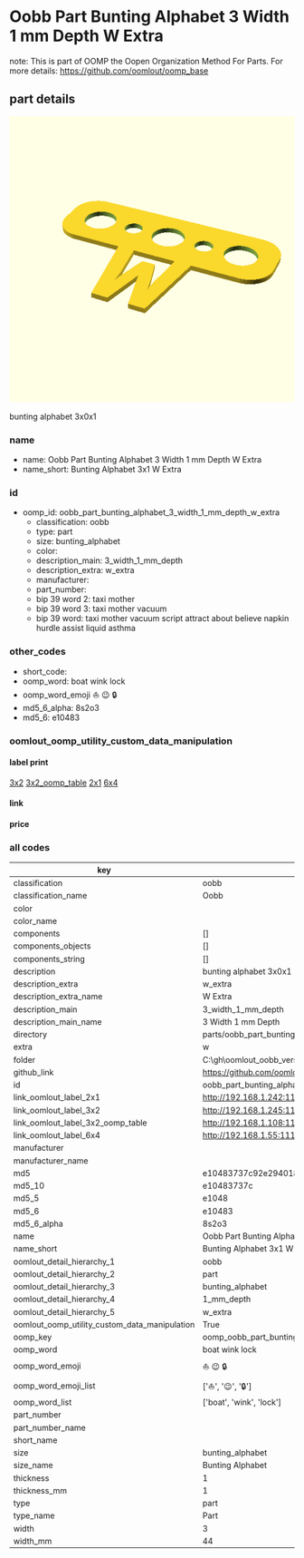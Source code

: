 # Oobb Part Bunting Alphabet 3 Width 1 mm Depth W Extra  

note: This is part of OOMP the Oopen Organization Method For Parts. For more details: https://github.com/oomlout/oomp_base

##  part details
  

[![](3dpr.png)](3dpr.png)

bunting alphabet 3x0x1



### name
* name: Oobb Part Bunting Alphabet 3 Width 1 mm Depth W Extra
* name_short: Bunting Alphabet 3x1 W Extra
### id
* oomp_id: oobb_part_bunting_alphabet_3_width_1_mm_depth_w_extra
  * classification: oobb
  * type: part
  * size: bunting_alphabet
  * color: 
  * description_main: 3_width_1_mm_depth
  * description_extra: w_extra
  * manufacturer: 
  * part_number: 
  * bip 39 word 2: taxi mother
  * bip 39 word 3: taxi mother vacuum
  * bip 39 word: taxi mother vacuum script attract about believe napkin hurdle assist liquid asthma

### other_codes
* short_code: 
* oomp_word: boat wink lock
* oomp_word_emoji :boat: :wink: :lock:
* md5_6_alpha: 8s2o3
* md5_6: e10483






### oomlout_oomp_utility_custom_data_manipulation
#### label print
[3x2](http://192.168.1.245:1112/?label=oomp%208s2o3)
[3x2_oomp_table](http://192.168.1.108:1112/?label=oomp%208s2o3)
[2x1](http://192.168.1.242:1112/?label=oomp%208s2o3)
[6x4](http://192.168.1.55:1112/?label=oomp%208s2o3)    

#### link

                              

#### price







### all codes 
| key | value |  
| --- | --- |  
| classification | oobb |  
| classification_name | Oobb |  
| color |  |  
| color_name |  |  
| components | [] |  
| components_objects | [] |  
| components_string | [] |  
| description | bunting alphabet 3x0x1 |  
| description_extra | w_extra |  
| description_extra_name | W Extra |  
| description_main | 3_width_1_mm_depth |  
| description_main_name | 3 Width 1 mm Depth |  
| directory | parts/oobb_part_bunting_alphabet_3_width_1_mm_depth_w_extra |  
| extra | w |  
| folder | C:\gh\oomlout_oobb_version_4_generated_parts\things\oobb_part_bunting_alphabet_3_width_1_mm_depth_w_extra |  
| github_link | https://github.com/oomlout/oomlout_oomp_part_src/tree/main/parts/oobb_part_bunting_alphabet_3_width_1_mm_depth_w_extra |  
| id | oobb_part_bunting_alphabet_3_width_1_mm_depth_w_extra |  
| link_oomlout_label_2x1 | http://192.168.1.242:1112/?label=oomp%208s2o3 |  
| link_oomlout_label_3x2 | http://192.168.1.245:1112/?label=oomp%208s2o3 |  
| link_oomlout_label_3x2_oomp_table | http://192.168.1.108:1112/?label=oomp%208s2o3 |  
| link_oomlout_label_6x4 | http://192.168.1.55:1112/?label=oomp%208s2o3 |  
| manufacturer |  |  
| manufacturer_name |  |  
| md5 | e10483737c92e29401876c1be1240ef3 |  
| md5_10 | e10483737c |  
| md5_5 | e1048 |  
| md5_6 | e10483 |  
| md5_6_alpha | 8s2o3 |  
| name | Oobb Part Bunting Alphabet 3 Width 1 mm Depth W Extra |  
| name_short | Bunting Alphabet 3x1 W Extra |  
| oomlout_detail_hierarchy_1 | oobb |  
| oomlout_detail_hierarchy_2 | part |  
| oomlout_detail_hierarchy_3 | bunting_alphabet |  
| oomlout_detail_hierarchy_4 | 1_mm_depth |  
| oomlout_detail_hierarchy_5 | w_extra |  
| oomlout_oomp_utility_custom_data_manipulation | True |  
| oomp_key | oomp_oobb_part_bunting_alphabet_3_width_1_mm_depth_w_extra |  
| oomp_word | boat wink lock |  
| oomp_word_emoji | :boat: :wink: :lock: |  
| oomp_word_emoji_list | [':boat:', ':wink:', ':lock:'] |  
| oomp_word_list | ['boat', 'wink', 'lock'] |  
| part_number |  |  
| part_number_name |  |  
| short_name |  |  
| size | bunting_alphabet |  
| size_name | Bunting Alphabet |  
| thickness | 1 |  
| thickness_mm | 1 |  
| type | part |  
| type_name | Part |  
| width | 3 |  
| width_mm | 44 |  
